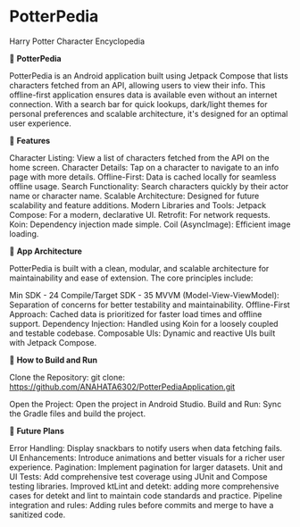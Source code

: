 # PotterPedia
Harry Potter Character Encyclopedia

🌟 **PotterPedia**

PotterPedia is an Android application built using Jetpack Compose that lists characters fetched from an API, allowing users to view their info. 
This offline-first application ensures data is available even without an internet connection. 
With a search bar for quick lookups, dark/light themes for personal preferences and scalable architecture, it's designed for an optimal user experience.

📱 **Features**

Character Listing: View a list of characters fetched from the API on the home screen.
Character Details: Tap on a character to navigate to an info page with more details.
Offline-First: Data is cached locally for seamless offline usage.
Search Functionality: Search characters quickly by their actor name or character name.
Scalable Architecture: Designed for future scalability and feature additions.
Modern Libraries and Tools:
Jetpack Compose: For a modern, declarative UI.
Retrofit: For network requests.
Koin: Dependency injection made simple.
Coil (AsyncImage): Efficient image loading.

🎯 **App Architecture**

PotterPedia is built with a clean, modular, and scalable architecture for maintainability and ease of extension. The core principles include:

Min SDK - 24
Compile/Target SDK - 35
MVVM (Model-View-ViewModel): Separation of concerns for better testability and maintainability.
Offline-First Approach: Cached data is prioritized for faster load times and offline support.
Dependency Injection: Handled using Koin for a loosely coupled and testable codebase.
Composable UIs: Dynamic and reactive UIs built with Jetpack Compose.

📖 **How to Build and Run**

Clone the Repository:
git clone: https://github.com/ANAHATA6302/PotterPediaApplication.git

Open the Project: Open the project in Android Studio.
Build and Run: Sync the Gradle files and build the project.

🌟 **Future Plans**

Error Handling: Display snackbars to notify users when data fetching fails.
UI Enhancements: Introduce animations and better visuals for a richer user experience.
Pagination: Implement pagination for larger datasets.
Unit and UI Tests: Add comprehensive test coverage using JUnit and Compose testing libraries.
Improved ktLint and detekt: adding more comprehensive cases for detekt and lint to maintain code standards and practice.
Pipeline integration and rules: Adding rules before commits and merge to have a sanitized code.
